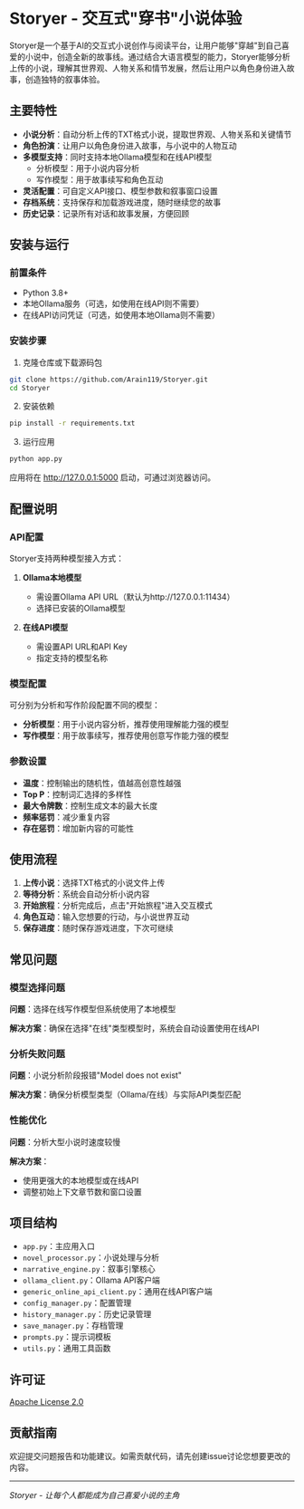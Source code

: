 # Storyer - 交互式"穿书"小说体验

Storyer是一个基于AI的交互式小说创作与阅读平台，让用户能够"穿越"到自己喜爱的小说中，创造全新的故事线。通过结合大语言模型的能力，Storyer能够分析上传的小说，理解其世界观、人物关系和情节发展，然后让用户以角色身份进入故事，创造独特的叙事体验。

## 主要特性

- **小说分析**：自动分析上传的TXT格式小说，提取世界观、人物关系和关键情节
- **角色扮演**：让用户以角色身份进入故事，与小说中的人物互动
- **多模型支持**：同时支持本地Ollama模型和在线API模型
  - 分析模型：用于小说内容分析
  - 写作模型：用于故事续写和角色互动
- **灵活配置**：可自定义API接口、模型参数和叙事窗口设置
- **存档系统**：支持保存和加载游戏进度，随时继续您的故事
- **历史记录**：记录所有对话和故事发展，方便回顾

## 安装与运行

### 前置条件

- Python 3.8+
- 本地Ollama服务（可选，如使用在线API则不需要）
- 在线API访问凭证（可选，如使用本地Ollama则不需要）

### 安装步骤

1. 克隆仓库或下载源码包

```bash
git clone https://github.com/Arain119/Storyer.git
cd Storyer
```

2. 安装依赖

```bash
pip install -r requirements.txt
```

3. 运行应用

```bash
python app.py
```

应用将在 http://127.0.0.1:5000 启动，可通过浏览器访问。

## 配置说明

### API配置

Storyer支持两种模型接入方式：

1. **Ollama本地模型**
   - 需设置Ollama API URL（默认为http://127.0.0.1:11434）
   - 选择已安装的Ollama模型

2. **在线API模型**
   - 需设置API URL和API Key
   - 指定支持的模型名称

### 模型配置

可分别为分析和写作阶段配置不同的模型：

- **分析模型**：用于小说内容分析，推荐使用理解能力强的模型
- **写作模型**：用于故事续写，推荐使用创意写作能力强的模型

### 参数设置

- **温度**：控制输出的随机性，值越高创意性越强
- **Top P**：控制词汇选择的多样性
- **最大令牌数**：控制生成文本的最大长度
- **频率惩罚**：减少重复内容
- **存在惩罚**：增加新内容的可能性

## 使用流程

1. **上传小说**：选择TXT格式的小说文件上传
2. **等待分析**：系统会自动分析小说内容
3. **开始旅程**：分析完成后，点击"开始旅程"进入交互模式
4. **角色互动**：输入您想要的行动，与小说世界互动
5. **保存进度**：随时保存游戏进度，下次可继续

## 常见问题

### 模型选择问题

**问题**：选择在线写作模型但系统使用了本地模型

**解决方案**：确保在选择"在线"类型模型时，系统会自动设置使用在线API

### 分析失败问题

**问题**：小说分析阶段报错"Model does not exist"

**解决方案**：确保分析模型类型（Ollama/在线）与实际API类型匹配

### 性能优化

**问题**：分析大型小说时速度较慢

**解决方案**：
- 使用更强大的本地模型或在线API
- 调整初始上下文章节数和窗口设置

## 项目结构

- `app.py`：主应用入口
- `novel_processor.py`：小说处理与分析
- `narrative_engine.py`：叙事引擎核心
- `ollama_client.py`：Ollama API客户端
- `generic_online_api_client.py`：通用在线API客户端
- `config_manager.py`：配置管理
- `history_manager.py`：历史记录管理
- `save_manager.py`：存档管理
- `prompts.py`：提示词模板
- `utils.py`：通用工具函数

## 许可证

[Apache License 2.0](https://www.apache.org/licenses/LICENSE-2.0)

## 贡献指南

欢迎提交问题报告和功能建议。如需贡献代码，请先创建issue讨论您想要更改的内容。

---

*Storyer - 让每个人都能成为自己喜爱小说的主角*
